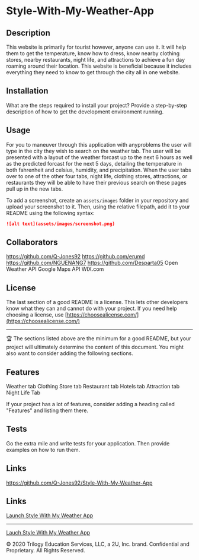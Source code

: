 # Style-With-My-Weather-App

## Description 
This website is primarily for tourist however, anyone can use it. It will help them to get the temperature, know how to dress, know nearby clothing stores, nearby restaurants, night life, and attractions to achieve a fun day roaming around their location. This website is beneficial because it includes everything they need to know to get through the city all in one website.


## Installation

What are the steps required to install your project? Provide a step-by-step description of how to get the development environment running.


## Usage 
For you to maneuver through this application with anyproblems the user will type in the city they wish to search on the weather tab. The user will be presented with a layout of the weather forcast up to the next 6 hours as well as the predicted forcast for the next 5 days, detailing the temperature in both fahrenheit and celsius, humidity, and precipitation. When the user tabs over to one of the other four tabs, night life, clothing stores, attractions, or restaurants they will be able to have their previous search on these pages pull up in the new tabs.

To add a screenshot, create an `assets/images` folder in your repository and upload your screenshot to it. Then, using the relative filepath, add it to your README using the following syntax:

```md
![alt text](assets/images/screenshot.png)
```

## Collaborators

https://github.com/Q-Jones92
https://github.com/erumd
https://github.com/NGUENANG7
https://github.com/Desparta05
Open Weather API
Google Maps API
WIX.com

## License

The last section of a good README is a license. This lets other developers know what they can and cannot do with your project. If you need help choosing a license, use [https://choosealicense.com/](https://choosealicense.com/)


---

🏆 The sections listed above are the minimum for a good README, but your project will ultimately determine the content of this document. You might also want to consider adding the following sections.


## Features

Weather tab
Clothing Store tab
Restaurant tab
Hotels tab
Attraction tab
Night Life Tab


If your project has a lot of features, consider adding a heading called "Features" and listing them there.




## Tests

Go the extra mile and write tests for your application. Then provide examples on how to run them.

## Links
https://github.com/Q-Jones92/Style-With-My-Weather-App

## Links

[Launch Style With My Weather App](https://q-jones92.github.io/Style-With-My-Weather-App/)

---

[Lauch Style With My Weather App](https://q-jones92.github.io/Style-With-My-Weather-App/)

© 2020 Trilogy Education Services, LLC, a 2U, Inc. brand. Confidential and Proprietary. All Rights Reserved.
